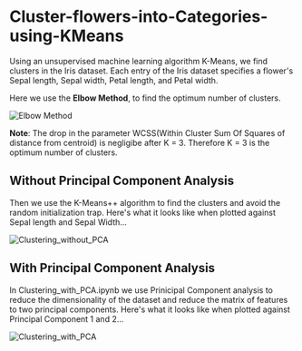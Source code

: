 # Cluster-flowers-into-Categories-using-KMeans
Using an unsupervised machine learning algorithm K-Means, we find clusters in the Iris dataset. Each entry of the Iris dataset specifies a flower's Sepal length, 
Sepal width, Petal length, and Petal width.

Here we use the **Elbow Method**, to find the optimum number of clusters.

![Elbow Method](https://user-images.githubusercontent.com/66300295/120334537-55b7cf00-c30e-11eb-98e5-af3ac2aa4a8c.png)

**Note**: The drop in the parameter WCSS(Within Cluster Sum Of Squares of distance from centroid) is negligibe after K = 3. Therefore K = 3 is the optimum number of clusters.

## Without Principal Component Analysis

Then we use the K-Means++ algorithm to find the clusters and avoid the random initialization trap.
Here's what it looks like when plotted against Sepal length and Sepal Width...

![Clustering_without_PCA](https://user-images.githubusercontent.com/66300295/120334589-610afa80-c30e-11eb-9733-ea3cd6e8b119.png)

## With Principal Component Analysis

In Clustering_with_PCA.ipynb we use Prinicipal Component analysis to reduce the dimensionality of the dataset and reduce the matrix of features to two principal components.
Here's what it looks like when plotted against Principal Component 1 and 2...

![Clustering_with_PCA](https://user-images.githubusercontent.com/66300295/120334632-6a946280-c30e-11eb-8fb4-299c6e68c915.png)

